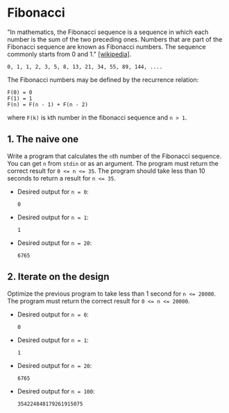 # Fibonacci

"In mathematics, the Fibonacci sequence is a sequence in which each number is
the sum of the two preceding ones. Numbers that are part of the Fibonacci
sequence are known as Fibonacci numbers. The sequence
commonly starts from 0 and 1." [[wikipedia]](https://en.wikipedia.org/wiki/Fibonacci_sequence).

```
0, 1, 1, 2, 3, 5, 8, 13, 21, 34, 55, 89, 144, ....
```

The Fibonacci numbers may be defined by the recurrence relation:

```
F(0) = 0
F(1) = 1
F(n) = F(n - 1) + F(n - 2)
```
where `F(k)` is `k`th number in the fibonacci sequence and `n > 1`.

## 1. The naive one

Write a program that calculates the `n`th number of the Fibonacci sequence.
You can get `n` from `stdin` or as an argument.
The program must return the correct result for `0 <= n <= 35`.
The program should take less than 10 seconds to return a result for `n <= 35`.

* Desired output for `n = 0`:
  ```
  0
  ```

* Desired output for `n = 1`:
  ```
  1
  ```

* Desired output for `n = 20`:
  ```
  6765
  ```

## 2. Iterate on the design

Optimize the previous program to take less than 1 second for `n <= 20000`.
The program must return the correct result for `0 <= n <= 20000`.

* Desired output for `n = 0`:
  ```
  0
  ```

* Desired output for `n = 1`:
  ```
  1
  ```

* Desired output for `n = 20`:
  ```
  6765
  ```

* Desired output for `n = 100`:
  ```
  354224848179261915075
  ```
